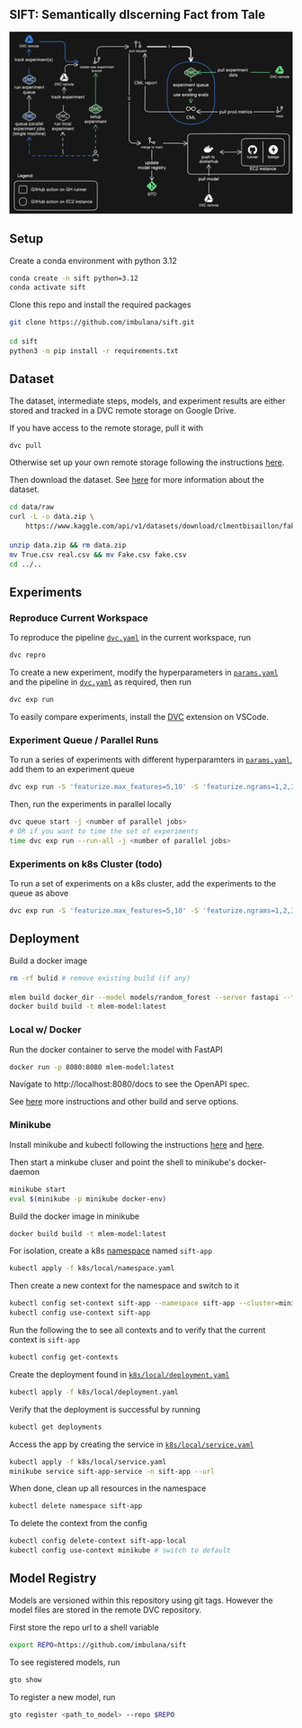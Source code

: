 ## SIFT: Semantically dIscerning Fact from Tale

<img src="assets/banner.png" width="800px"></img>

## Setup

Create a conda environment with python 3.12

```bash
conda create -n sift python=3.12
conda activate sift
```

Clone this repo and install the required packages

```bash
git clone https://github.com/imbulana/sift.git

cd sift
python3 -m pip install -r requirements.txt
```

## Dataset

The dataset, intermediate steps, models, and experiment results are either stored and tracked in a DVC remote storage on Google Drive.

If you have access to the remote storage, pull it with

```bash
dvc pull
```

Otherwise set up your own remote storage following the instructions [here](https://dvc.org/doc/user-guide/data-management/remote-storage).

Then download the dataset. See [here](data/README.md) for more information about the dataset.

```bash
cd data/raw
curl -L -o data.zip \
    https://www.kaggle.com/api/v1/datasets/download/clmentbisaillon/fake-and-real-news-dataset

unzip data.zip && rm data.zip
mv True.csv real.csv && mv Fake.csv fake.csv
cd ../..
```

## Experiments

### Reproduce Current Workspace

To reproduce the pipeline [`dvc.yaml`](dvc.yaml) in the current workspace, run

```bash
dvc repro
```

To create a new experiment, modify the hyperparameters in [`params.yaml`](params.yaml) and the pipeline in [`dvc.yaml`](dvc.yaml) as required, then run

```bash
dvc exp run
``` 

To easily compare experiments, install the [DVC](https://marketplace.visualstudio.com/items?itemName=Iterative.dvc) extension on VSCode.

### Experiment Queue / Parallel Runs

To run a series of experiments with different hyperparamters in [`params.yaml`](params.yaml), add them to an experiment queue

```bash
dvc exp run -S 'featurize.max_features=5,10' -S 'featurize.ngrams=1,2,3' --queue
```

Then, run the experiments in parallel locally

```bash
dvc queue start -j <number of parallel jobs>
# OR if you want to time the set of experiments
time dvc exp run --run-all -j <number of parallel jobs>
```

### Experiments on k8s Cluster (todo)

To run a set of experiments on a k8s cluster, add the experiments to the queue as above

```bash
dvc exp run -S 'featurize.max_features=5,10' -S 'featurize.ngrams=1,2,3' --queue
```

## Deployment

Build a docker image

```bash
rm -rf bulid # remove existing build (if any)

mlem build docker_dir --model models/random_forest --server fastapi --target build
docker build build -t mlem-model:latest
```

### Local w/ Docker

Run the docker container to serve the model with FastAPI

```bash
docker run -p 8080:8080 mlem-model:latest
```

Navigate to http://localhost:8080/docs to see the OpenAPI spec.

See [here](https://mlem.ai/doc/user-guide/building/docker) more instructions and other build and serve options.

### Minikube

Install minikube and kubectl following the instructions [here](https://minikube.sigs.k8s.io/docs/start/) and [here](https://kubernetes.io/docs/tasks/tools/install-kubectl-linux/).

Then start a minkube cluser and point the shell to minikube's docker-daemon

```bash
minikube start
eval $(minikube -p minikube docker-env)
```

Build the docker image in minikube

```bash
docker build build -t mlem-model:latest
```

For isolation, create a k8s [namespace](k8s/local/namespace.yaml) named `sift-app`

```bash
kubectl apply -f k8s/local/namespace.yaml
```
Then create a new context for the namespace and switch to it

```bash
kubectl config set-context sift-app --namespace sift-app --cluster=minikube --user minikube
kubectl config use-context sift-app
```
Run the following the to see all contexts and to verify that the current context is `sift-app`

```bash
kubectl config get-contexts
```

Create the deployment found in [`k8s/local/deployment.yaml`](k8s/local/deployment.yaml)

```bash
kubectl apply -f k8s/local/deployment.yaml
```

Verify that the deployment is successful by running

```bash
kubectl get deployments
```

Access the app by creating the service in [`k8s/local/service.yaml`](k8s/local/service.yaml)

```bash
kubectl apply -f k8s/local/service.yaml
minikube service sift-app-service -n sift-app --url
```

When done, clean up all resources in the namespace

```bash
kubectl delete namespace sift-app
```

To delete the context from the config

```bash
kubectl config delete-context sift-app-local
kubectl config use-context minikube # switch to default
```

## Model Registry

Models are versioned within this repository using git tags. However the model files are stored in the remote DVC repository.

First store the repo url to a shell variable

```bash
export REPO=https://github.com/imbulana/sift
```

To see registered models, run

```bash
gto show
```

To register a new model, run

```bash
gto register <path_to_model> --repo $REPO
```